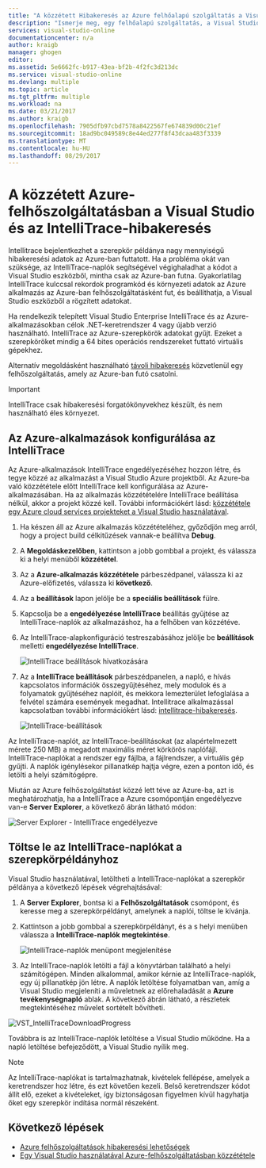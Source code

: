 ```yaml
---
title: "A közzétett Hibakeresés az Azure felhőalapú szolgáltatás a Visual Studio és az IntelliTrace |} Microsoft Docs"
description: "Ismerje meg, egy felhőalapú szolgáltatás, a Visual Studio és az IntelliTrace hibakeresése"
services: visual-studio-online
documentationcenter: n/a
author: kraigb
manager: ghogen
editor: 
ms.assetid: 5e6662fc-b917-43ea-bf2b-4f2fc3d213dc
ms.service: visual-studio-online
ms.devlang: multiple
ms.topic: article
ms.tgt_pltfrm: multiple
ms.workload: na
ms.date: 03/21/2017
ms.author: kraigb
ms.openlocfilehash: 7905dfb97cbd7578a8422567fe674839d00c21ef
ms.sourcegitcommit: 18ad9bc049589c8e44ed277f8f43dcaa483f3339
ms.translationtype: MT
ms.contentlocale: hu-HU
ms.lasthandoff: 08/29/2017
---
```

# <a name="debugging-a-published-azure-cloud-service-with-visual-studio-and-intellitrace"></a>A közzétett Azure-felhőszolgáltatásban a Visual Studio és az IntelliTrace-hibakeresés
Intellitrace bejelentkezhet a szerepkör példánya nagy mennyiségű hibakeresési adatok az Azure-ban futtatott. Ha a probléma okát van szüksége, az IntelliTrace-naplók segítségével végighaladhat a kódot a Visual Studio eszközből, mintha csak az Azure-ban futna. Gyakorlatilag IntelliTrace kulccsal rekordok programkód és környezeti adatok az Azure alkalmazás az Azure-ban felhőszolgáltatásként fut, és beállíthatja, a Visual Studio eszközből a rögzített adatokat. 

Ha rendelkezik telepített Visual Studio Enterprise IntelliTrace és az Azure-alkalmazásokban célok .NET-keretrendszer 4 vagy újabb verzió használható. IntelliTrace az Azure-szerepkörök adatokat gyűjt. Ezeket a szerepköröket mindig a 64 bites operációs rendszereket futtató virtuális gépekhez.

Alternatív megoldásként használható [távoli hibakeresés](http://go.microsoft.com/fwlink/p/?LinkId=623041) közvetlenül egy felhőszolgáltatás, amely az Azure-ban futó csatolni.

> [!IMPORTANT]
> IntelliTrace csak hibakeresési forgatókönyvekhez készült, és nem használható éles környezet.
> 

## <a name="configure-an-azure-application-for-intellitrace"></a>Az Azure-alkalmazások konfigurálása az IntelliTrace
Az Azure-alkalmazások IntelliTrace engedélyezéséhez hozzon létre, és tegye közzé az alkalmazást a Visual Studio Azure projektből. Az Azure-ba való közzététele előtt IntelliTrace kell konfigurálása az Azure-alkalmazásában. Ha az alkalmazás közzétételére IntelliTrace beállítása nélkül, akkor a projekt közzé kell. További információkért lásd: [közzététele egy Azure cloud services projekteket a Visual Studio használatával](http://go.microsoft.com/fwlink/p/?LinkId=623012).

1. Ha készen áll az Azure alkalmazás közzétételéhez, győződjön meg arról, hogy a project build célkitűzések vannak-e beállítva **Debug**.

1. A **Megoldáskezelőben**, kattintson a jobb gombbal a projekt, és válassza ki a helyi menüből **közzététel**.
   
1. Az a **Azure-alkalmazás közzététele** párbeszédpanel, válassza ki az Azure-előfizetés, válassza ki **következő**.

1. Az a **beállítások** lapon jelölje be a **speciális beállítások** fülre.

1. Kapcsolja be a **engedélyezése IntelliTrace** beállítás gyűjtése az IntelliTrace-naplók az alkalmazáshoz, ha a felhőben van közzétéve.
   
1. Az IntelliTrace-alapkonfiguráció testreszabásához jelölje be **beállítások** melletti **engedélyezése IntelliTrace**.

    ![IntelliTrace beállítások hivatkozására](./media/vs-azure-tools-intellitrace-debug-published-cloud-services/intellitrace-settings-link.png)
   
1. Az a **IntelliTrace beállítások** párbeszédpanelen, a napló, e hívás kapcsolatos információk összegyűjtéséhez, mely modulok és a folyamatok gyűjtéséhez naplóit, és mekkora lemezterület lefoglalása a felvétel számára események megadhat. Intellitrace alkalmazással kapcsolatban további információkért lásd: [intellitrace-hibakeresés](http://go.microsoft.com/fwlink/?LinkId=214468).
   
    ![IntelliTrace-beállítások](./media/vs-azure-tools-intellitrace-debug-published-cloud-services/IC519063.png)

Az IntelliTrace-naplót, az IntelliTrace-beállításokat (az alapértelmezett mérete 250 MB) a megadott maximális méret körkörös naplófájl. IntelliTrace-naplókat a rendszer egy fájlba, a fájlrendszer, a virtuális gép gyűjti. A naplók igénylésekor pillanatkép hajtja végre, ezen a ponton idő, és letölti a helyi számítógépre.

Miután az Azure felhőszolgáltatást közzé lett téve az Azure-ba, azt is meghatározhatja, ha a IntelliTrace a Azure csomópontján engedélyezve van-e **Server Explorer**, a következő ábrán látható módon:

![Server Explorer - IntelliTrace engedélyezve](./media/vs-azure-tools-intellitrace-debug-published-cloud-services/IC744134.png)

## <a name="download-intellitrace-logs-for-a-role-instance"></a>Töltse le az IntelliTrace-naplókat a szerepkörpéldányhoz
Visual Studio használatával, letöltheti a IntelliTrace-naplókat a szerepkör példánya a következő lépések végrehajtásával:

1. A **Server Explorer**, bontsa ki a **Felhőszolgáltatások** csomópont, és keresse meg a szerepkörpéldányt, amelynek a naplói, töltse le kívánja. 

1. Kattintson a jobb gombbal a szerepkörpéldányt, és a s helyi menüben válassza a **IntelliTrace-naplók megtekintése**. 

    ![IntelliTrace-naplók menüpont megjelenítése](./media/vs-azure-tools-intellitrace-debug-published-cloud-services/view-intellitrace-logs.png)

1. Az IntelliTrace-naplók letölti a fájl a könyvtárban található a helyi számítógépen. Minden alkalommal, amikor kérnie az IntelliTrace-naplók, egy új pillanatkép jön létre. A naplók letöltése folyamatban van, amíg a Visual Studio megjeleníti a műveletnek az előrehaladását a **Azure tevékenységnapló** ablak. A következő ábrán látható, a részletek megtekintéséhez művelet sortételt bővítheti.

![VST_IntelliTraceDownloadProgress](./media/vs-azure-tools-intellitrace-debug-published-cloud-services/IC745551.png)

Továbbra is az IntelliTrace-naplók letöltése a Visual Studio működne. Ha a napló letöltése befejeződött, a Visual Studio nyílik meg.

> [!NOTE]
> Az IntelliTrace-naplókat is tartalmazhatnak, kivételek fellépése, amelyek a keretrendszer hoz létre, és ezt követően kezeli. Belső keretrendszer kódot állít elő, ezeket a kivételeket, így biztonságosan figyelmen kívül hagyhatja őket egy szerepkör indítása normál részeként.
> 
> 

## <a name="next-steps"></a>Következő lépések
- [Azure felhőszolgáltatások hibakeresési lehetőségek](vs-azure-tools-debugging-cloud-services-overview.md)
- [Egy Visual Studio használatával Azure-felhőszolgáltatásban közzététele](vs-azure-tools-publishing-a-cloud-service.md)